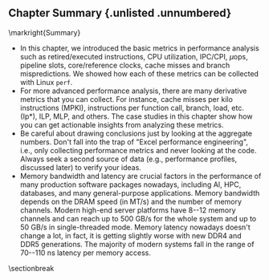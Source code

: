 ## Chapter Summary {.unlisted .unnumbered}

\markright{Summary}

* In this chapter, we introduced the basic metrics in performance analysis such as retired/executed instructions, CPU utilization, IPC/CPI, $\mu$ops, pipeline slots, core/reference clocks, cache misses and branch mispredictions. We showed how each of these metrics can be collected with Linux `perf`.
* For more advanced performance analysis, there are many derivative metrics that you can collect. For instance, cache misses per kilo instructions (MPKI), instructions per function call, branch, load, etc. (Ip*), ILP, MLP, and others. The case studies in this chapter show how you can get actionable insights from analyzing these metrics. 
* Be careful about drawing conclusions just by looking at the aggregate numbers. Don't fall into the trap of "Excel performance engineering", i.e., only collecting performance metrics and never looking at the code. Always seek a second source of data (e.g., performance profiles, discussed later) to verify your ideas.
* Memory bandwidth and latency are crucial factors in the performance of many production software packages nowadays, including AI, HPC, databases, and many general-purpose applications. Memory bandwidth depends on the DRAM speed (in MT/s) and the number of memory channels. Modern high-end server platforms have 8--12 memory channels and can reach up to 500 GB/s for the whole system and up to 50 GB/s in single-threaded mode. Memory latency nowadays doesn't change a lot, in fact, it is getting slightly worse with new DDR4 and DDR5 generations. The majority of modern systems fall in the range of 70--110 ns latency per memory access.

\sectionbreak



